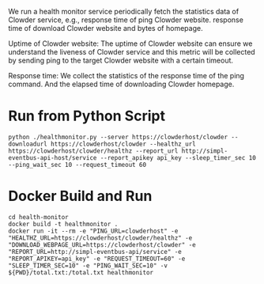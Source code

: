 

We run a health monitor service periodically fetch the statistics data of Clowder service, e.g., response time of ping Clowder website.
response time of download Clowder website and bytes of homepage.

Uptime of Clowder website: The uptime of Clowder website can ensure we understand the liveness of Clowder service and this metric will be collected by sending ping to the target Clowder website with a certain timeout.

Response time: We collect the statistics of the response time of the ping command. And the elapsed time of downloading Clowder homepage.


# Run from Python Script
```
python ./healthmonitor.py --server https://clowderhost/clowder --downloadurl https://clowderhost/clowder --healthz_url https://clowderhost/clowder/healthz --report_url http://simpl-eventbus-api-host/service --report_apikey api_key --sleep_timer_sec 10 --ping_wait_sec 10 --request_timeout 60
```

# Docker Build and Run
```
cd health-monitor
docker build -t healthmonitor .
docker run -it --rm -e "PING_URL=clowderhost" -e "HEALTHZ_URL=https://clowderhost/clowder/healthz" -e "DOWNLOAD_WEBPAGE_URL=https://clowderhost/clowder" -e "REPORT_URL=http://simpl-eventbus-api/service" -e "REPORT_APIKEY=api_key" -e "REQUEST_TIMEOUT=60" -e "SLEEP_TIMER_SEC=10" -e "PING_WAIT_SEC=10" -v ${PWD}/total.txt:/total.txt healthmonitor
```




